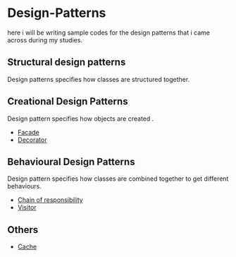 # Design-Patterns
here i will be writing sample codes for the design patterns  that i came across during my studies.

## Structural design patterns
  Design patterns specifies how classes are structured together.
  
## Creational Design Patterns
  Design pattern specifies how objects are created .
  * [Facade](https://github.com/rohithkodiyath/Design-Patterns/tree/master/facade)
  * [Decorator](https://github.com/rohithkodiyath/Design-Patterns/tree/master/decorator)

## Behavioural Design Patterns
  Design  pattern specifies how classes are combined together to get different behaviours.
  * [Chain of responsibility](https://github.com/rohithkodiyath/Design-Patterns/tree/master/chain)
  * [Visitor](https://github.com/rohithkodiyath/Design-Patterns/tree/master/visitor)
  
## Others
  * [Cache](https://github.com/rohithkodiyath/Design-Patterns/tree/master/cache)
